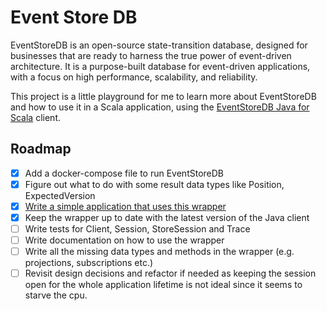 # Event Store DB

EventStoreDB is an open-source state-transition database, designed for businesses that are ready to harness the true power of event-driven architecture. It is a purpose-built database for event-driven applications, with a focus on high performance, scalability, and reliability.

This project is a little playground for me to learn more about EventStoreDB and how to use it in a Scala application, using the [EventStoreDB Java for Scala](https://github.com/EventStore/EventStoreDB-Client-Java) client.

## Roadmap

- [x] Add a docker-compose file to run EventStoreDB
- [x] Figure out what to do with some result data types like Position, ExpectedVersion
- [x] [Write a simple application that uses this wrapper](https://github.com/samgj18/event-sourcing-poc/tree/main)
- [x] Keep the wrapper up to date with the latest version of the Java client
- [ ] Write tests for Client, Session, StoreSession and Trace
- [ ] Write documentation on how to use the wrapper
- [ ] Write all the missing data types and methods in the wrapper (e.g. projections, subscriptions etc.)
- [ ] Revisit design decisions and refactor if needed as keeping the session open for the whole application lifetime is not ideal since it seems to starve the cpu.